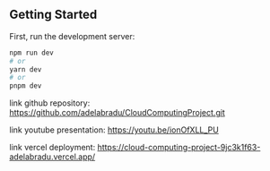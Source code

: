 ## Getting Started

First, run the development server:

```bash
npm run dev
# or
yarn dev
# or
pnpm dev
```

link github repository: https://github.com/adelabradu/CloudComputingProject.git

link youtube presentation: https://youtu.be/ionOfXLL_PU

link vercel deployment: https://cloud-computing-project-9jc3k1f63-adelabradu.vercel.app/
